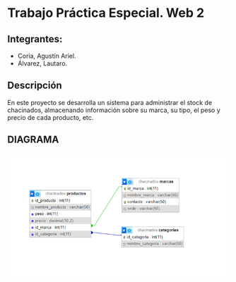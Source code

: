 # Trabajo Práctica Especial. Web 2

## Integrantes:

* Coria, Agustín Ariel.
* Álvarez, Lautaro.

## Descripción

En este proyecto se desarrolla un sistema para administrar el stock de chacinados, almacenando información sobre su marca, su tipo, el peso y precio de cada producto, etc.

## DIAGRAMA
![diagrama](./diagrama.png)